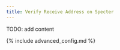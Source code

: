 ```yaml
---
title: Verify Receive Address on Specter
---
```


TODO: add content

{% include advanced_config.md %}
